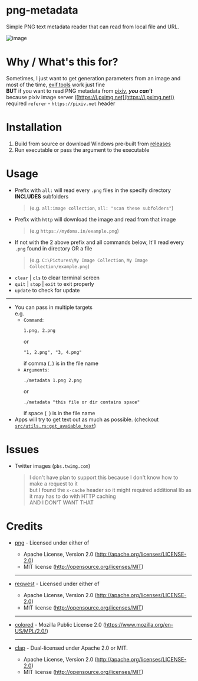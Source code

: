 # png-metadata

Simple PNG text metadata reader that can read from local file and URL.

![image](https://user-images.githubusercontent.com/76484203/224237863-950ccbc8-15cd-47a1-a769-fb099ffb7ae2.png)

# Why / What's this for?

Sometimes, I just want to get generation parameters from an image and most of the time, [exif.tools](https://exif.tools) work just fine  
**BUT** if you want to read PNG metadata from [pixiv](https://pixiv.net), ***you can't***  
because pixiv image server ([https://i.pximg.net](https://i.pximg.net)) required `referer` - `https://pixiv.net` header

# Installation

1. Build from source or download Windows pre-built from [releases](https://github.com/Meonako/png-metadata/releases)
2. Run executable or pass the argument to the executable

# Usage

- Prefix with `all:` will read every `.png` files in the specify directory **INCLUDES** subfolders
  > (e.g. `all:image collection`, `all: "scan these subfolders"`)
- Prefix with `http` will download the image and read from that image  
  > (e.g `https://mydoma.in/example.png`)
- If not with the 2 above prefix and all commands below, It'll read every `.png` found in directory OR a file
  > (e.g. `C:\Pictures\My Image Collection`, `My Image Collection/example.png`)
- `clear` | `cls` to clear terminal screen
- `quit` | `stop` | `exit` to exit properly
- `update` to check for update

---

- You can pass in multiple targets  
  e.g.
    - `Command`: 
        ```
        1.png, 2.png
        ```
        or 
        ```
        "1, 2.png", "3, 4.png"
        ``` 
        if comma (`,`) is in the file name
    - `Arguments`: 
        ```
        ./metadata 1.png 2.png
        ```
        or
        ```
        ./metadata "this file or dir contains space"
        ```
        if space (` `) is in the file name
- Apps will try to get text out as much as possible. (checkout [`src/utils.rs:get_avaiable_text`](https://github.com/Meonako/png-metadata/blob/master/src/utils.rs#L11))

# Issues

- Twitter images (`pbs.twimg.com`)  
  > I don't have plan to support this because I don't know how to make a request to it  
  but I found the `x-cache` header so it might required additional lib as it may has to do with HTTP caching  
  AND I DON'T WANT THAT

# Credits
  - [png](https://github.com/image-rs/image-png) - Licensed under either of
    - Apache License, Version 2.0 (http://apache.org/licenses/LICENSE-2.0)
    - MIT license (http://opensource.org/licenses/MIT)
    ---
  - [reqwest](https://github.com/seanmonstar/reqwest) - Licensed under either of
    - Apache License, Version 2.0 (http://apache.org/licenses/LICENSE-2.0)
    - MIT license (http://opensource.org/licenses/MIT)
    ---
  - [colored](https://github.com/mackwic/colored) - Mozilla Public License 2.0 (https://www.mozilla.org/en-US/MPL/2.0/)
  
    ---
  - [clap](https://github.com/clap-rs/clap) - Dual-licensed under Apache 2.0 or MIT.
    - Apache License, Version 2.0 (http://apache.org/licenses/LICENSE-2.0)
    - MIT license (http://opensource.org/licenses/MIT)
